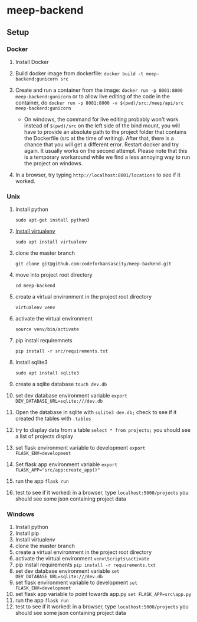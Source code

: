 # meep-backend

## Setup

### Docker
  1. Install Docker
  2. Build docker image from dockerfile:
    ```
    docker build -t meep-backend:gunicorn src
    ```
  3. Create and run a container from the image:
    ```
    docker run -p 8001:8000 meep-backend:gunicorn
    ```
    or to allow live editing of the code in the container, do
    ```
    docker run -p 8001:8000 -v $(pwd)/src:/meep/api/src meep-backend:gunicorn
    ```
    
      - On windows, the command for live editing probably won't work. instead of ```$(pwd)/src``` on the left side of the           bind mount, you will have to provide an absolute path to the project folder that contains the Dockerfile (src at the         time of writing). After that, there is a chance that you will get a different error. Restart docker and try again. It         usually works on the second attempt. Please note that this is a temporary workaround while we find a less annoying way       to run the project on windows.  
  4. In a browser, try typing ```http://localhost:8001/locations``` to see
    if it worked.

### Unix
  1. Install python
     ```
     sudo apt-get install python3
     ```
  2. [Install virtualenv](https://virtualenv.pypa.io/en/latest/installation/)
     ```
     sudo apt install virtualenv
  3. clone the master branch
     ```
     git clone git@github.com:codeforkansascity/meep-backend.git
  4. move into project root directory
     ```
     cd meep-backend
  5. create a virtual environment in the project root directory
     ```
     virtualenv venv
  6. activate the virtual environment
     ```
     source venv/bin/activate
  7. pip install requiremnets
     ```
     pip install -r src/requirements.txt
  8. Install sqlite3
     ```
     sudo apt install sqlite3
  9. create a sqlite database ```touch dev.db```
  10. set dev database environment variable ```export DEV_DATABASE_URL=sqlite:///dev.db```
  11. Open the database in sqlite with ```sqlite3 dev.db;``` check to see if it created the tables with ```.tables```
  12. try to display data from a table ```select * from projects;``` you should see a list of projects display

  13. set flask environment variable to development
    ```
    export FLASK_ENV=development
    ```
  14. Set flask app environment variable
    ```
    export FLASK_APP="src/app:create_app()"
    ```
  15. run the app
    ```
    flask run
    ```
  16. test to see if it worked: in a browser, type ```localhost:5000/projects``` you should see some json containing project data





### Windows
  1. Install python
  2. Install pip
  3. Install virtualenv
  4. clone the master branch
  5. create a virtual environment in the project root directory
  6. activate the virtual environment ```venv\Scripts\activate```
  7. pip install requirements ```pip install -r requirements.txt```
  8. set dev database environment variable ```set DEV_DATABASE_URL=sqlite:///dev.db```
  9. set flask environment variable to development
    ```
    set FLASK_ENV=development
    ```
  10. set flask app variable to point towards app.py
    ```
    set FLASK_APP=src\app.py
    ```
  11. run the app
    ```
    flask run
    ```
  11. test to see if it worked: in a browser, type ```localhost:5000/projects``` you should see some json containing project data
